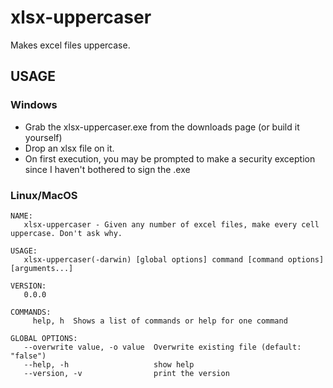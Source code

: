# xlsx-uppercaser

Makes excel files uppercase.

## USAGE

### Windows

  * Grab the xlsx-uppercaser.exe from the downloads page (or build it yourself)
  * Drop an xlsx file on it.
  * On first execution, you may be prompted to make a security exception since I haven't bothered to sign the .exe

### Linux/MacOS

```
NAME:
   xlsx-uppercaser - Given any number of excel files, make every cell uppercase. Don't ask why.

USAGE:
   xlsx-uppercaser(-darwin) [global options] command [command options] [arguments...]

VERSION:
   0.0.0

COMMANDS:
     help, h  Shows a list of commands or help for one command

GLOBAL OPTIONS:
   --overwrite value, -o value  Overwrite existing file (default: "false")
   --help, -h                   show help
   --version, -v                print the version
```
